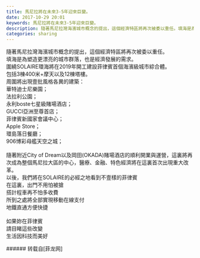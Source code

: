 ```yaml
---
title: 馬尼拉將在未來3-5年迎來巨變。
date: 2017-10-29 20:01
keywords: 馬尼拉將在未來3-5年迎來巨變。
description: 隨著馬尼拉灣海濱城市概念的提出，這個經濟特區將再次被委以重任。填海是為塑造更漂亮的城市群落，也是經濟發展的需求。圍繞SOLAIRE環海將在2019年開工建設菲律賓首個海濱級城市綜合體。包括3棟400米+摩天以及12棟塔樓。周圍將出現壹批風格各異的建築：華特迪士尼樂園；法拉利公園；永利boste七星級賭場酒店；GUCCI亞洲至尊首店；菲律賓新國家會議中心；Apple Store；環島落日餐廳；906博彩母艦天空之城；隨著附近City of Dream以及岡田(OKADA)賭場酒店的順利開業與運營，這裏將再次成為整個馬尼拉大區的中心，醫療、金融、特色經濟將在這裏首次出現重大改革。以後，我們將在SOLAIRE的必經之地看到不壹樣的菲律賓在這裏，出門不用怕被搶搭計程車再不怕多收費所到之處將全部實現移動在線支付地鐵直通方便快捷如果妳在菲律賓請目睹這些改變生活因科技而美好
categories: sharing
---
```

<td class="t_f" id="postmessage_953447">

隨著馬尼拉灣海濱城市概念的提出，這個經濟特區將再次被委以重任。<br/>
填海是為塑造更漂亮的城市群落，也是經濟發展的需求。<br/>
圍繞SOLAIRE環海將在2019年開工建設菲律賓首個海濱級城市綜合體。<br/>
包括3棟400米+摩天以及12棟塔樓。<br/>
周圍將出現壹批風格各異的建築：<br/>
華特迪士尼樂園；<br/>
法拉利公園；<br/>
永利boste七星級賭場酒店；<br/>
GUCCI亞洲至尊首店；<br/>
菲律賓新國家會議中心；<br/>
Apple Store；<br/>
環島落日餐廳；<br/>
906博彩母艦天空之城；<br/>
<br/>
隨著附近City of Dream以及岡田(OKADA)賭場酒店的順利開業與運營，這裏將再次成為整個馬尼拉大區的中心，醫療、金融、特色經濟將在這裏首次出現重大改革。<br/>
以後，我們將在SOLAIRE的必經之地看到不壹樣的菲律賓<br/>
在這裏，出門不用怕被搶<br/>
搭計程車再不怕多收費<br/>
所到之處將全部實現移動在線支付<br/>
地鐵直通方便快捷<br/>
<br/>
如果妳在菲律賓<br/>
請目睹這些改變<br/>
生活因科技而美好<br/>
</td>
###### 转载自[菲龙网]